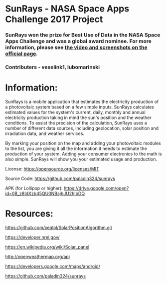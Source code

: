 # SunRays - NASA Space Apps Challenge 2017 Project
### SunRays won the prize for Best Use of Data in the NASA Space Apps Challenge and was a global award nominee. For more information, please see [the video and screenshots on the official page](https://2017.spaceappschallenge.org/challenges/earth-and-us/you-are-my-sunshine/teams/untitled1/project).

### Contributers - veselink1, lubomarinski

# Information:
SunRays is a mobile application that estimates the electricity production of a photovoltaic system based on a few simple inputs. SunRays calculates estimated values for the system's current, daily, monthly and annual electricity production taking in mind the sun's position and the weather conditions. To assist the precision of the calculation, SunRays uses a number of different data sources, including geolocation, solar position and irradiation data, and weather services.

By marking your position on the map and adding your photovoltaic modules to the list, you are giving it all the information it needs to estimate the production of your system. Adding your consumer electronics to the math is also simple. SunRays will show you your estimated usage and production. 

License: https://opensource.org/licenses/MIT

Source Code: https://github.com/paladin324/sunrays

APK (for Lollipop or higher): https://drive.google.com/open?id=0B_z8IdXzb45QU0NBajhJU2hIbDQ

# Resources:
https://github.com/xeqlol/SolarPositionAlgorithm.git

https://developer.nrel.gov/

https://en.wikipedia.org/wiki/Solar_panel

http://openweathermap.org/api

https://developers.google.com/maps/android/

https://github.com/paladin324/sunrays

